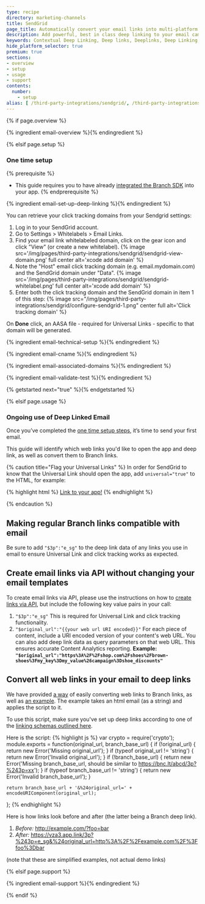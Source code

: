 ```yaml
---
type: recipe
directory: marketing-channels
title: SendGrid
page_title: Automatically convert your email links into multi-platform deep links.
description: Add powerful, best in class deep linking to your email campaigns.
keywords: Contextual Deep Linking, Deep links, Deeplinks, Deep Linking, Deeplinking, Deferred Deep Linking, Deferred Deeplinking, Google App Indexing, Google App Invites, Apple Universal Links, Apple Spotlight Search, Facebook App Links, AppLinks, Deepviews, Deep views, Deep Linked Email
hide_platform_selector: true
premium: true
sections:
- overview
- setup
- usage
- support
contents:
  number:
    - setup
alias: [ /third-party-integrations/sendgrid/, /third-party-integrations/sendgrid/overview/, /third-party-integrations/sendgrid/setup/, /third-party-integrations/sendgrid/usage/, /third-party-integrations/sendgrid/support/ ] 
---
```


{% if page.overview %}

{% ingredient email-overview %}{% endingredient %}

{% elsif page.setup %}

### One time setup

{% prerequisite %}
- This guide requires you to have already [integrated the Branch SDK]({{base.url}}/getting-started/sdk-integration-guide) into your app.
{% endprerequisite %}

{% ingredient email-set-up-deep-linking %}{% endingredient %}

You can retrieve your click tracking domains from your Sendgrid settings:

1. Log in to your SendGrid account.
1. Go to Settings > Whitelabels > Email Links. 
1. Find your email link whitelabeled domain, click on the gear icon and click "View" (or create a new whitelabel). {% image src='/img/pages/third-party-integrations/sendgrid/sendgrid-view-domain.png' full center alt='xcode add domain' %}
1. Note the "Host" email click tracking domain (e.g. email.mydomain.com) and the SendGrid domain under "Data". {% image src='/img/pages/third-party-integrations/sendgrid/sendgrid-whitelabel.png' full center alt='xcode add domain' %}
1. Enter both the click tracking domain and the SendGrid domain in item 1 of this step: {% image src="/img/pages/third-party-integrations/sendgrid/configure-sendgrid-1.png" center full alt='Click tracking domain' %}

On **Done** click, an AASA file - required for Universal Links - specific to that domain will be generated.

{% ingredient email-technical-setup %}{% endingredient %}

{% ingredient email-cname %}{% endingredient %}

{% ingredient email-associated-domains %}{% endingredient %}

{% ingredient email-validate-test %}{% endingredient %}

{% getstarted next="true" %}{% endgetstarted %}

{% elsif page.usage %}

### Ongoing use of Deep Linked Email

Once you’ve completed the [one time setup steps](/third-party-integrations/sendgrid/setup/), it’s time to send your first email.

This guide will identify which web links you'd like to open the app and deep link, as well as convert them to Branch links.

{% caution title="Flag your Universal Links" %}
In order for SendGrid to know that the Universal Link should open the app, add `universal="true"` to the HTML, for example:

{% highlight html %}
<a href="links.example.com" universal="true">Link to your app!</a>
{% endhighlight %}

{% endcaution %}

## Making regular Branch links compatible with email

Be sure to add `"$3p":"e_sg"` to the deep link data of any links you use in email to ensure Universal Link and click tracking works as expected.

## Create email links via API without changing your email templates

To create email links via API, please use the instructions on how to [create links via API](/getting-started/creating-links/other-ways/#http-api), but include the following key value pairs in your call:

1. `"$3p":"e_sg"` This is required for Universal Link and click tracking functionality.
1. `"$original_url":"{{your web url URI encoded}}"` For each piece of content, include a URI encoded version of your content's web URL. You can also add deep link data as query parameters on that web URL. This ensures accurate Content Analytics reporting. **Example: `"$original_url":"https%3A%2F%2Fshop.com%2Fshoes%2Fbrown-shoes%3Fmy_key%3Dmy_value%26campaign%3Dshoe_discounts"`**

## Convert all web links in your email to deep links

We have provided [a way](/third-party-integrations/remote-deep-links/guide/) of easily converting web links to Branch links, as well as [an example](https://gist.github.com/derrickstaten/f9b1e72e506f79628ab9127dd114dd83#file-sendgrid-demo-js). The example takes an html email (as a string) and applies the script to it.

To use this script, make sure you've set up deep links according to one of the [linking schemas outlined here](/third-party-integrations/sendgrid/setup/#set-up-deep-linking-for-email).

Here is the script:
{% highlight js %}
var crypto = require('crypto');
module.exports = function(original_url, branch_base_url) {
    if (!original_url) { return new Error('Missing original_url'); }
    if (typeof original_url != 'string') { return new Error('Invalid original_url'); }
    if (!branch_base_url) { return new Error('Missing branch_base_url, should be similar to https://bnc.lt/abcd/3p?%243p=xx'); }
    if (typeof branch_base_url != 'string') { return new Error('Invalid branch_base_url'); }

    return branch_base_url + '&%24original_url=' + encodeURIComponent(original_url);
};
{% endhighlight %}

Here is how links look before and after (the latter being a Branch deep link).

1. *Before:* http://example.com/?foo=bar
2. *After:* https://vza3.app.link/3p?%243p=e_sg&%24original_url=http%3A%2F%2Fexample.com%2F%3Ffoo%3Dbar

(note that these are simplified examples, not actual demo links)

{% elsif page.support %}

{% ingredient email-support %}{% endingredient %}

{% endif %}